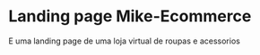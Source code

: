 <h1>Landing page Mike-Ecommerce</h1>
<span>E uma landing page de uma loja virtual de roupas e acessorios</span>
